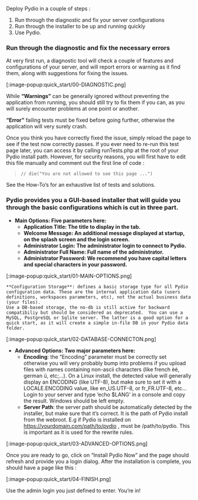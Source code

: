 Deploy Pydio in a couple of steps :

1. Run through the diagnostic and fix your server configurations
2. Run through the installer to be up and running quickly
3. Use Pydio.

### Run through the diagnostic and fix the necessary errors

At very first run, a diagnostic tool will check a couple of features and configurations of your server, and will report errors or warning as it find them, along with suggestions for fixing the issues.

[:image-popup:quick_start/00-DIAGNOSTIC.png]

While **“Warnings”** can be generally ignored without preventing the application from running, you should still try to fix them if you can, as you will surely encounter problems at one point or another.

**“Error”** failing tests must be fixed before going further, otherwise the application will very surely crash.

Once you think you have correctly fixed the issue, simply reload the page to see if the test now correctly passes. If you ever need to re-run this test page later, you can access it by calling runTests.php at the root of your Pydio install path. However, for security reasons, you will first have to edit this file manually and comment out the first line of code :

> `// die("You are not allowed to see this page ...")`

See the How-To’s for an exhaustive list of tests and solutions.

### Pydio provides you a GUI-based installer that will guide you through the basic configurations which is cut in three part.

- **Main Options: Five parameters here:**
    + **Application Title: The title to display in the tab.**
    + **Welcome Message: An additional message displayed at startup, on the splash screen and the login screen.**
    + **Administrator Login: The administrator login to connect to Pydio.**
    + **Administrator Full Name: Full name of the administrator.**
    + **Administrator Password: We recommend you have capital letters and special characters in your password.**

[:image-popup:quick_start/01-MAIN-OPTIONS.png]

    **Configuration Storage**: defines a basic storage type for all Pydio configuration data. These are the internal application data (users definitions, workspaces parameters, etc), not the actual business data (your files).
    Use a DB-based storage, the no-db is still active for backward compatibiliy but should be considered as deprecated.  You can use a MySQL, PostgreSQL or Sqlite server. The latter is a good option for a quick start, as it will create a simple in-file DB in your Pydio data folder.

[:image-popup:quick_start/02-DATABASE-CONNECTON.png]

- **Advanced Options: Two major parameters here:**
    + **Encoding**: the “Encoding” parameter must be correctly set otherwise you will very probably bump into problems if you upload files with names containing non-ascii characters (like french èé, german ü, etc;…).
    On a Linux install, the detected value will generally display an ENCODING (like UTF-8), but make sure to set it with a LOCALE.ENCODING value, like en_US.UTF-8, or fr_FR.UTF-8, etc… Login to your server and type ‘echo $LANG’ in a console and copy the result.
    Windows should be left empty.
    + **Server Path**: the server path should be automatically detected by the installer, but make sure that it’s correct. It is the path of Pydio install from the webroot. E.g if Pydio is installed on https://yourdomain.com/path/to/pydio , must be /path/to/pydio. This is important as it is used for the rewrite rules.

[:image-popup:quick_start/03-ADVANCED-OPTIONS.png]

Once you are ready to go, click on “Install Pydio Now” and the page should refresh and provide you a login dialog.
After the installation is complete, you should have a page like this :

[:image-popup:quick_start/04-FINISH.png]

Use the admin login you just defined to enter. You’re in!
